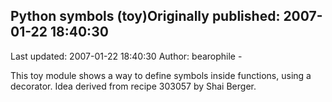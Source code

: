 ## Python symbols (toy)Originally published: 2007-01-22 18:40:30 
Last updated: 2007-01-22 18:40:30 
Author: bearophile - 
 
This toy module shows a way to define symbols inside functions, using a decorator. Idea derived from recipe 303057 by Shai Berger.